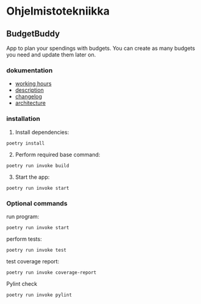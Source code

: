 # Ohjelmistotekniikka

## BudgetBuddy

App to plan your spendings with budgets. You can create as many budgets you need and update them later on. 

### dokumentation

- [working hours](https://github.com/eveliinaalikoski/ohte-harjoitustyo/blob/master/dokumentaatio/tyoaikakirjanpito.md)
- [description](https://github.com/eveliinaalikoski/ohte-harjoitustyo/blob/master/dokumentaatio/vaatimusmaarittely.md)
- [changelog](https://github.com/eveliinaalikoski/ohte-harjoitustyo/blob/master/dokumentaatio/changelog.md)
- [architecture](https://github.com/eveliinaalikoski/ohte-harjoitustyo/blob/master/dokumentaatio/arkkitehtuuri.md)

### installation

1. Install dependencies:

```poetry install```

2. Perform required base command:

```poetry run invoke build```

3. Start the app:

```poetry run invoke start```

### Optional commands

run program:

```poetry run invoke start```

perform tests:

```poetry run invoke test```

test coverage report:

```poetry run invoke coverage-report```

Pylint check

```poetry run invoke pylint```
